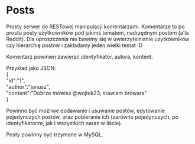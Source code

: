# Posts

Prosty serwer do RESTowej manipulacji komentarzami. Komentarze to po prostu
posty użytkowników pod jakimś tematem, nadrzędnym postem (a'la Reddit).
Dla uproszczenia nie bawimy się w uwierzytelnianie uzytkowników czy
hierarchię postów i zakładamy jeden wielki temat :D

Komentarz powinien zawierać identyfikator, autora, kontent.

Przykład jako JSON:  
{  
    "id":"1",  
    "author":"janusz",  
    "content":"Dobrze mówisz @wojtek23, stawiam browara"  
}  

Powinno być możliwe dodawanie i usuwanie postów, edytowanie pojedynczych
postów, oraz pobieranie ich (zarówno pojedynczych, po identyfikatorze,
jak i wszystkich naraz w liście).

Posty powinny być trzymane w MySQL.
